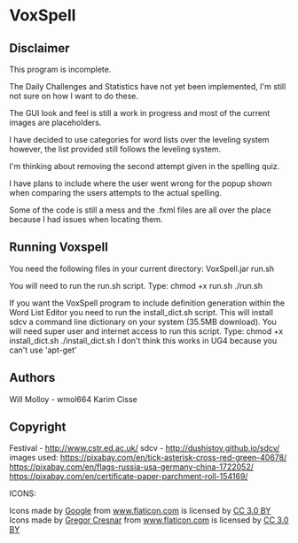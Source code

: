 # VoxSpell



Disclaimer
----------
This program is incomplete.

The Daily Challenges and Statistics have not yet been implemented,
I'm still not sure on how I want to do these.

The GUI look and feel is still a work in progress and most of the 
current images are placeholders.

I have decided to use categories for word lists over the leveling system however,
the list provided still follows the leveling system.

I'm thinking about removing the second attempt given in the spelling quiz.

I have plans to include where the user went wrong for the popup shown
when comparing the users attempts to the actual spelling. 

Some of the code is still a mess and the .fxml files are all over the place
because I had issues when locating them.



Running Voxspell
----------------
You need the following files in your current directory:
	VoxSpell.jar 
	run.sh

You will need to run the run.sh script. 
Type:
	chmod +x run.sh
	./run.sh

	
If you want the VoxSpell program to include definition generation within the
Word List Editor you need to run the install_dict.sh script. 
This will install sdcv a command line dictionary on your system (35.5MB download).
You will need super user and internet access to run this script. 
Type:
	chmod +x install_dict.sh
	./install_dict.sh
I don't think this works in UG4 because you can't use 'apt-get'



Authors
-------
Will Molloy - wmol664
Karim Cisse



Copyright
---------
Festival - http://www.cstr.ed.ac.uk/
sdcv - http://dushistov.github.io/sdcv/
images used:
https://pixabay.com/en/tick-asterisk-cross-red-green-40678/
https://pixabay.com/en/flags-russia-usa-germany-china-1722052/
https://pixabay.com/en/certificate-paper-parchment-roll-154169/


ICONS:
<div>Icons made by <a href="http://www.flaticon.com/authors/google" title="Google">Google</a> from <a href="http://www.flaticon.com" title="Flaticon">www.flaticon.com</a> is licensed by <a href="http://creativecommons.org/licenses/by/3.0/" title="Creative Commons BY 3.0" target="_blank">CC 3.0 BY</a></div>

<div>Icons made by <a href="http://www.flaticon.com/authors/gregor-cresnar" title="Gregor Cresnar">Gregor Cresnar</a> from <a href="http://www.flaticon.com" title="Flaticon">www.flaticon.com</a> is licensed by <a href="http://creativecommons.org/licenses/by/3.0/" title="Creative Commons BY 3.0" target="_blank">CC 3.0 BY</a></div>



